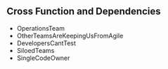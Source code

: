## Cross Function and Dependencies
  * OperationsTeam
  * OtherTeamsAreKeepingUsFromAgile
  * DevelopersCantTest
  * SiloedTeams
  * SingleCodeOwner
